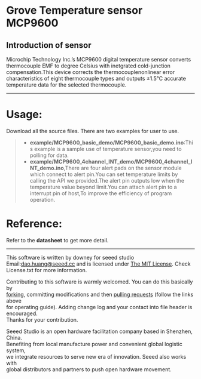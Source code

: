 Grove Temperature sensor MCP9600
==============


Introduction of sensor
----------------------------  
Microchip Technology Inc.’s MCP9600 digital temperature sensor converts thermocouple EMF to degree Celsius with inetgrated cold-junction compensation.This device corrects the thermocouplenonlinear error characteristics of eight thermocouple types and outputs ±1.5℃ accurate temperature data for the selected thermocouple. 

***
Usage:
==========
Download all the source files.
There are two examples for user to use.
>* **example/MCP9600_basic_demo/MCP9600_basic_demo.ino**:This example is a sample use of temperature sensor,you need to polling for data. 
>* **example/MCP9600_4channel_INT_demo/MCP9600_4channel_INT_demo.ino**,There are four alert pads on the sensor module which connect to alert pin.You can set temperature limits by calling the API we provided.The alert pin outputs low when the temperature value beyond limit.You can attach alert pin to a interrupt pin of host,To improve the efficiency of program operation.

Reference:
===============
Refer to the **datasheet** to get more detail.



***
This software is written by downey  for seeed studio<br>
Email:dao.huang@seeed.cc
and is licensed under [The MIT License](http://opensource.org/licenses/mit-license.php). Check License.txt for more information.<br>

Contributing to this software is warmly welcomed. You can do this basically by<br>
[forking](https://help.github.com/articles/fork-a-repo), committing modifications and then [pulling requests](https://help.github.com/articles/using-pull-requests) (follow the links above<br>
for operating guide). Adding change log and your contact into file header is encouraged.<br>
Thanks for your contribution.

Seeed Studio is an open hardware facilitation company based in Shenzhen, China. <br>
Benefiting from local manufacture power and convenient global logistic system, <br>
we integrate resources to serve new era of innovation. Seeed also works with <br>
global distributors and partners to push open hardware movement.<br>
